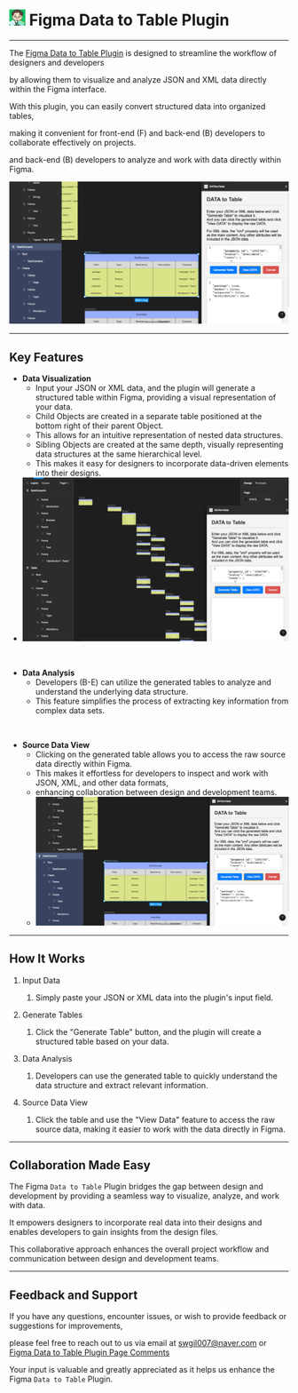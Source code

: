 # <img src="imgs/data_to_table_128.png" width="29px"> Figma Data to Table Plugin 



---

The [Figma Data to Table Plugin](https://www.figma.com/community/plugin/1286190234862067264) is designed to streamline the workflow of designers and developers 

by allowing them to visualize and analyze JSON and XML data directly within the Figma interface. 


With this plugin, you can easily convert structured data into organized tables, 

making it convenient for front-end (F) and back-end (B) developers to collaborate effectively on projects.

and back-end (B) developers to analyze and work with data directly within Figma.

<img src="imgs/view_data.png">


---

## Key Features

- **Data Visualization**
  - Input your JSON or XML data, and the plugin will generate a structured table within Figma, providing a visual representation of your data.
  - Child Objects are created in a separate table positioned at the bottom right of their parent Object. 
  - This allows for an intuitive representation of nested data structures.
  - Sibling Objects are created at the same depth, visually representing data structures at the same hierarchical level.
  - This makes it easy for designers to incorporate data-driven elements into their designs.
- <img src="imgs/create_table.png">

<br>

- **Data Analysis**
  - Developers (B-E) can utilize the generated tables to analyze and understand the underlying data structure. 
  - This feature simplifies the process of extracting key information from complex data sets.

<br>

- **Source Data View**
  - Clicking on the generated table allows you to access the raw source data directly within Figma. 
  - This makes it effortless for developers to inspect and work with JSON, XML, and other data formats, 
  - enhancing collaboration between design and development teams.
  - <img src="imgs/view_data.png">
    
---

## How It Works

1. Input Data
   1. Simply paste your JSON or XML data into the plugin's input field.

2. Generate Tables
   1. Click the "Generate Table" button, and the plugin will create a structured table based on your data.

3. Data Analysis
   1. Developers can use the generated table to quickly understand the data structure and extract relevant information.

4. Source Data View
   1. Click the table and use the "View Data" feature to access the raw source data, making it easier to work with the data directly in Figma.

---

## Collaboration Made Easy

The Figma `Data to Table` Plugin bridges the gap between design and development by providing a seamless way to visualize, analyze, and work with data. 

It empowers designers to incorporate real data into their designs and enables developers to gain insights from the design files. 

This collaborative approach enhances the overall project workflow and communication between design and development teams.

---

## Feedback and Support

If you have any questions, encounter issues, or wish to provide feedback or suggestions for improvements,

please feel free to reach out to us via email at [swgil007@naver.com](mailto:swgil007@naver.com) or [Figma Data to Table Plugin Page Comments](https://www.figma.com/community/plugin/1286190234862067264)

Your input is valuable and greatly appreciated as it helps us enhance the Figma `Data to Table` Plugin.
